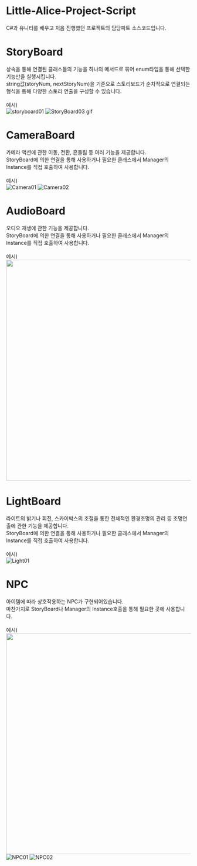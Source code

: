 # Little-Alice-Project-Script
C#과 유니티를 배우고 처음 진행했던 프로젝트의 담당파트 소스코드입니다.

# StoryBoard
상속을 통해 연결된 클래스들의 기능을 하나의 메서드로 묶어 enum타입을 통해 선택한 기능만을 실행시킵니다.
</br>string값(storyNum, nextStoryNum)을 기준으로 스토리보드가 순차적으로 연결되는 형식을 통해 다양한 스토리 연출을 구성할 수 있습니다.
</br></br>예시)
</br>
![storyboard01](https://user-images.githubusercontent.com/94150816/161369829-0030ef97-72f2-4daa-b0e4-173baa69e146.png)
![StoryBoard03 gif](https://user-images.githubusercontent.com/94150816/161370283-e831318e-878f-4e35-9d85-719ec3d0ca56.gif)

# CameraBoard
카메라 액션에 관한 이동, 전환, 흔들림 등 여러 기능을 제공합니다.
</br>StoryBoard에 의한 연결을 통해 사용하거나 필요한 클래스에서 Manager의 Instance를 직접 호출하여 사용합니다.
</br></br>예시)
</br>
![Camera01](https://user-images.githubusercontent.com/94150816/161372467-1ea116f6-f419-4a20-9729-e543814b8451.gif)
![Camera02](https://user-images.githubusercontent.com/94150816/161372470-b5d5e861-06d2-4713-8d9d-153836811dcb.gif)

# AudioBoard
오디오 재생에 관한 기능을 제공합니다.
</br>StoryBoard에 의한 연결을 통해 사용하거나 필요한 클래스에서 Manager의 Instance를 직접 호출하여 사용합니다.
</br></br>예시)
</br>
<img src="https://user-images.githubusercontent.com/94150816/161372690-8c3a4479-bba0-4af4-b25d-73cb7db2e3af.png" width="600">

# LightBoard
라이트의 밝기나 회전, 스카이박스의 조절을 통한 전체적인 환경조명의 관리 등 조명연출에 관한 기능을 제공합니다.
</br>StoryBoard에 의한 연결을 통해 사용하거나 필요한 클래스에서 Manager의 Instance를 직접 호출하여 사용합니다.
</br></br>예시)
</br>
![Light01](https://user-images.githubusercontent.com/94150816/161373102-f943cac2-2d01-4b7c-859c-22863ec459bc.gif)

# NPC
아이템에 따라 상호작용하는 NPC가 구현되어있습니다.
</br>마찬가지로 StoryBoard나 Manager의 Instance호출을 통해 필요한 곳에 사용합니다.
</br></br>예시)
<br>
<img src="https://user-images.githubusercontent.com/94150816/161374588-7e7961f7-2e06-4ba9-bdd0-73b55f68eea0.png" width="600"><br>
![NPC01](https://user-images.githubusercontent.com/94150816/161374528-670ba83c-4842-454d-8114-eeffc97715b9.gif)
![NPC02](https://user-images.githubusercontent.com/94150816/161374530-25accb81-fe7a-4e36-ab5e-53e846597725.gif)
